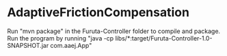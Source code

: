 # AdaptiveFrictionCompensation

Run "mvn package" in the Furuta-Controller folder to compile and package.
Run the program by running "java -cp libs/*:target/Furuta-Controller-1.0-SNAPSHOT.jar com.aaej.App"
